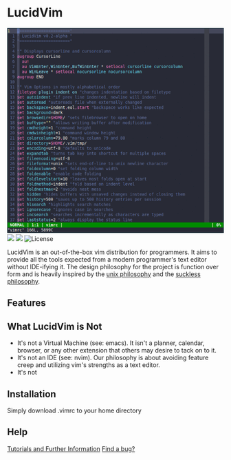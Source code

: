 # LucidVim

![lucidvim demo](lucidvim.gif)
[<img src="https://badgen.net/badge/donate/liberapay/green">](https://liberapay.com/elucid8/donate)
[<img src="https://badgen.net/badge/donate/PayPal/green">](https://www.paypal.com/cgi-bin/webscr?cmd=_donations&business=48LBBPC7APRJA&currency_code=USD&source=url)
![License](https://badgen.net/badge/%E2%9A%96/GPL3/blue)

LucidVim is an out-of-the-box vim distribution for programmers. It aims to
provide all the tools expected from a modern programmer's text editor without
IDE-ifying it. The design philosophy for the project is function over form and
is heavily inspired by the [unix philosophy](http://www.catb.org/esr/writings/taoup/html/ch01s06.html) and the [suckless philosophy](https://suckless.org/philosophy).

## Features

## What LucidVim is Not
* It's not a Virtual Machine (see: emacs). It isn't a planner, calendar, browser, 
or any other extension that others may desire to tack on to it.
* It's not an IDE (see: nvim). Our philosophy is about avoiding feature creep
  and utilizing vim's strengths as a text editor.
* It's not 
## Installation
Simply download .vimrc to your home directory

## Help
[Tutorials and Further Information](https://elucid8.github.io/lucidvim)
[Find a bug?](https://github.com/elucid8/lucidvim/issues/new)
